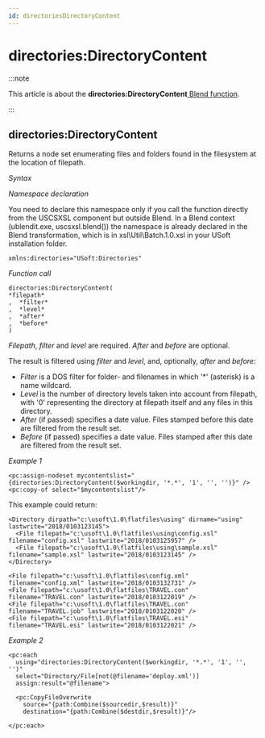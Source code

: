 ```yaml
---
id: directoriesDirectoryContent
---
```


# directories:DirectoryContent




:::note

This article is about the **directories:DirectoryContent**[ Blend function](/docs/Repositories/Blend_functions).

:::

## **directories:DirectoryContent**

Returns a node set enumerating files and folders found in the filesystem at the location of filepath.

*Syntax*

*Namespace declaration*

You need to declare this namespace only if you call the function directly from the USCSXSL component but outside Blend. In a Blend context (ublendit.exe, uscsxsl.blend()) the namespace is already declared in the Blend transformation, which is in xsl\\Util\\Batch.1.0.xsl in your USoft installation folder.

```
xmlns:directories="USoft:Directories"
```

*Function call*

```
directories:DirectoryContent(
*filepath*
,  *filter*
,  *level*
,  *after*
,  *before*
)
```

*Filepath*, *filter* and *level* are required. *After* and *before* are optional.

The result is filtered using *filter* and *level*, and, optionally, *after* and *before*:

- *Filter* is a DOS filter for folder- and filenames in which '*' (asterisk) is a name wildcard.
- *Level* is the number of directory levels taken into account from filepath, with '0' representing the directory at filepath itself and any files in this directory.
- *After* (if passed) specifies a date value. Files stamped before this date are filtered from the result set.
- *Before* (if passed) specifies a date value. Files stamped after this date are filtered from the result set.

*Example 1*

```language-xml
<pc:assign-nodeset mycontentslist="{directories:DirectoryContent($workingdir, '*.*', '1', '', '')}" />
<pc:copy-of select="$mycontentslist"/>
```

This example could return:

```language-xml
<Directory dirpath="c:\usoft\1.0\flatfiles\using" dirname="using" lastwrite="2018/0103123145">
  <File filepath="c:\usoft\1.0\flatfiles\using\config.xsl" filename="config.xsl" lastwrite="2018/0103125957" />
  <File filepath="c:\usoft\1.0\flatfiles\using\sample.xsl" filename="sample.xsl" lastwrite="2018/0103123145" />
</Directory>

<File filepath="c:\usoft\1.0\flatfiles\config.xml" filename="config.xml" lastwrite="2018/0103132731" />
<File filepath="c:\usoft\1.0\flatfiles\TRAVEL.con" filename="TRAVEL.con" lastwrite="2018/0103122019" />
<File filepath="c:\usoft\1.0\flatfiles\TRAVEL.con" filename="TRAVEL.job" lastwrite="2018/0103122020" />
<File filepath="c:\usoft\1.0\flatfiles\TRAVEL.esi" filename="TRAVEL.esi" lastwrite="2018/0103122021" />
```

*Example 2*

```language-xml
<pc:each
  using="directories:DirectoryContent($workingdir, '*.*', '1', '', '')"
  select="Directory/File[not(@filename='deploy.xml')]
  assign:result="@filename">

  <pc:CopyFileOverwrite
    source="{path:Combine($sourcedir,$result)}"
    destination="{path:Combine($destdir,$result)}"/>

</pc:each>
```

 